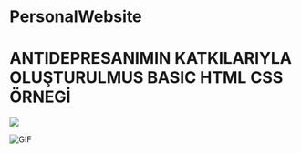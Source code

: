 # PersonalWebsite

<h1>ANTIDEPRESANIMIN KATKILARIYLA OLUŞTURULMUS BASIC HTML CSS ÖRNEGİ  </h1>

<img src="C:\Users\anarchy\Desktop\heart.png/"/>

![GIF]("C:\Users\anarchy\Desktop\coding\PersonalWebsite\img\ezgif.com-speed.gif")
